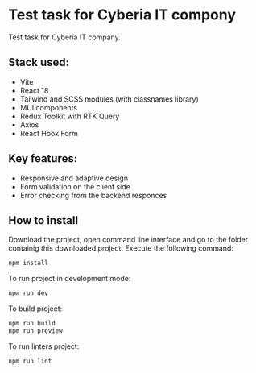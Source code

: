 # Test task for Cyberia IT compony

Test task for Cyberia IT company.

## Stack used:

- Vite
- React 18
- Tailwind and SCSS modules (with classnames library)
- MUI components
- Redux Toolkit with RTK Query
- Axios
- React Hook Form

## Key features:

- Responsive and adaptive design
- Form validation on the client side
- Error checking from the backend responces

## How to install

Download the project, open command line interface and go to the folder containig this downloaded project. Execute the following command:

```bash
npm install
```

To run project in development mode:

```bash
npm run dev
```

To build project:

```bash
npm run build
npm run preview
```

To run linters project:

```bash
npm run lint
```
